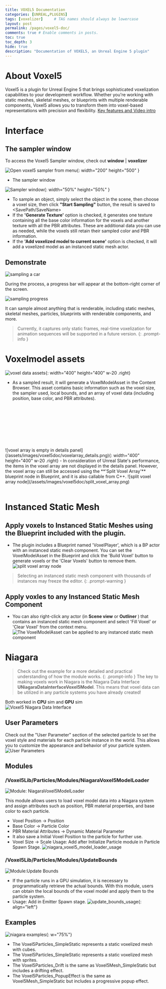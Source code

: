 ```yaml
---
title: VOXEL5 Documentation
categories: [UNREAL,PLUGINS]
tags: [voxelizer]     # TAG names should always be lowercase
layout: post
permalink: /pages/voxel5-doc/
comments: true # Enable comments in posts.
toc: true
toc_depth: 3
hide: true
description: "Documentation of VOXEL5, an Unreal Engine 5 plugin"
---
```


# About Voxel5
Voxel5 is a plugin for Unreal Engine 5 that brings sophisticated voxelization capabilities to your development workflow. Whether you're working with static meshes, skeletal meshes, or blueprints with multiple renderable components, Voxel5 allows you to transform them into voxel-based representations with precision and flexibility. [Key features and Video intro](/posts/Voxel5/)
# Interface
## The sampler window
To access the Voxel5 Sampler window, check out **window** | **voxelizer**

![Open voxel5 sampler from menu](/assets/images/voxel5doc/menu.jpg){: width="200" height="500" }

- The sampler window

![Sampler window](/assets/images/voxel5doc/window.jpg){: width="50%" height="50%" }

- To sample an object, simply select the object in the scene, then choose a voxel size, then click **"Start Sampling"** button, the result is saved to <SavePath/SaveName>
- If the **'Generate Texture'** option is checked, it generates one texture containing all the base color information for the voxels and another texture with all the PBR attributes. These are additional data you can use as needed, while the voxels still retain their sampled color and PBR information.
- If the **'Add voxelized model to current scene'** option is checked, it will add a voxelized model as an instanced static mesh actor.
## Demonstrate

![sampling a car](/assets/images/voxel5doc/sample_a_car.gif)

During the process, a progress bar will appear at the bottom-right corner of the screen.

![sampling progress](/assets/images/voxel5doc/sampling_progress.png)

It can sample almost anything that is renderable, including static meshes, skeletal meshes, particles, blueprints with renderable components, and more.

> Currently, it captures only static frames, real-time voxelization for animation sequences will be supported in a future version.
{: .prompt-info }

# Voxelmodel assets

![voxel data assets](/assets/images/voxel5doc/voxeldata.png){: width="400" height="400" w-20 .right}
- As a sampled result, it will generate a VoxelModelAsset in the Content Browser. This asset contains basic information such as the voxel size, the sampler used, local bounds, and an array of voxel data (including position, base color, and PBR attributes).
<br>
<br>
<br>
<br>
<br>
<br>
<br>
<br>
![voxel array is empty in details panel](/assets/images/voxel5doc/voxelarray_details.png){: width="400" height="400" w-20 .right}
- In consideration of Unreal Slate's performance, the items in the voxel array are not displayed in the details panel. However, the voxel array can still be accessed using the **'Split Voxel Array'** blueprint node in Blueprint, and it is also callable from C++.
![split voxel array node](/assets/images/voxel5doc/split_voxel_array.png)
<br>
<br>

# Instanced Static Mesh
## Apply voxels to Instanced Static Meshes using the Blueprint included with the plugin.
- The plugin includes a Blueprint named 'VoxelPlayer', which is a BP actor with an instanced static mesh component. You can set the VoxelModelAsset in the Blueprint and click the 'Build Voxel' button to generate voxels or the 'Clear Voxels' button to remove them.
![split voxel array node](/assets/images/voxel5doc/voxelplayer_demo.gif)



> Selecting an instanced static mesh component with thousands of instances may freeze the editor.
{: .prompt-warning }
## Apply voxles to any Instanced Static Mesh Component
- You can also right-click any actor (in **Scene view** or **Outliner** ) that contains an instanced static mesh component and select 'Fill Voxel' or 'Clear Voxel' from the context menu.
![The VoxelModelAsset can be applied to any instanced static mesh component](/assets/images/voxel5doc/context_menu_example.gif)

# Niagara
> Check out the example for a more detailed and practical understanding of how the module works.
{: .prompt-info }
The key to making voxels work in Niagara is the Niagara Data Interface **UNiagaraDataInterfaceVoxel5Model**. This means that voxel data can be utilized in any particle systems you have already created!

Both worked in **CPU** sim and **GPU** sim
<br>
![Voxel5 Niagara Data Interface](/assets/images/voxel5doc/voxel5_ndi.png)

## User Parameters
Check out the "User Parameter" section of the selected particle to set the voxel style and materials for each particle instance in the world. This allows you to customize the appearance and behavior of your particle system.
![User Parameters](/assets/images/voxel5doc/user_parameters.png)

## Modules
### /Voxel5Lib/Particles/Modules/NiagaraVoxel5ModelLoader

![Module: NiagaraVoxel5ModelLoader](/assets/images/voxel5doc/niagara_voxel5_model_loader.png)

This module allows users to load voxel model data into a Niagara system and assign attributes such as position, PBR material properties, and base color to each particle.
- Voxel Position -> Position
- Base Color -> Particle Color
- PBR Material Attributes -> Dynamic Material Parameter
- It also save a Initial Voxel Position to the particle for further use.
- Voxel Size -> Scale
Usage: Add after Initialize Particle module in Particle Spawn Stage. ![niagara_voxel5_model_loader_usage](/assets/images/voxel5doc/niagara_voxel5_model_loader_usage.png)

### /Voxel5Lib/Particles/Modules/UpdateBounds
![Module:Update Bounds](/assets/images/voxel5doc/update_bounds.png)
- If the particle runs in a GPU simulation, it is necessary to programmatically retrieve the actual bounds. With this module, users can obtain the local bounds of the voxel model and apply them to the particle system.
- Usage: Add in Emitter Spawn stage. ![update_bounds_usage](/assets/images/voxel5doc/update_bounds_usage.png){: align="left"}
## Examples


![niagara examples](/assets/images/voxel5doc/niagara_templates.png){: w="75%"}

  - The Voxel5Particles_SimpleStatic represents a static voxelized mesh with cubes.
  - The Voxel5Particles_SimpleStatic represents a static voxelized mesh with sprites.
  - The Voxel5Particles_Drift is the same as Voxel5Mesh_SimpleStatic but includes a drifting effect.
  - The Voxel5Particles_PopupEffect is the same as Voxel5Mesh_SimpleStatic but includes a progressive popup effect.

<script> fetch('https://fancyzero.com/pvcounter/'+encodeURIComponent(window.location.pathname), { method: 'GET' });</script>